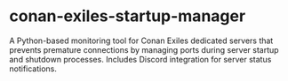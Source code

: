 # conan-exiles-startup-manager
A Python-based monitoring tool for Conan Exiles dedicated servers that prevents premature connections by managing ports during server startup and shutdown processes. Includes Discord integration for server status notifications.
